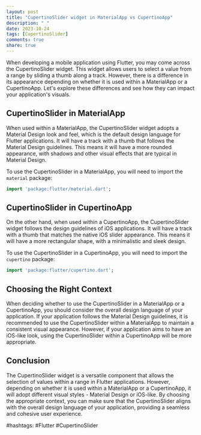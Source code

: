 ```yaml
---
layout: post
title: "CupertinoSlider widget in MaterialApp vs CupertinoApp"
description: " "
date: 2023-10-24
tags: [CupertinoSlider]
comments: true
share: true
---
```


When developing a mobile application using Flutter, you may come across the CupertinoSlider widget. This widget allows users to select a value from a range by sliding a thumb along a track. However, there is a difference in its appearance depending on whether it is used within a MaterialApp or a CupertinoApp. Let's explore these differences and see how they can impact your application's visuals.

## CupertinoSlider in MaterialApp

When used within a MaterialApp, the CupertinoSlider widget adopts a Material Design look and feel, which is the default design language for Flutter applications. It will have a track with a thumb that follows the Material Design guidelines. This means it will have a more rounded appearance, with shadows and other visual effects that are typical in Material Design.

To use the CupertinoSlider in a MaterialApp, you will need to import the `material` package:

```dart
import 'package:flutter/material.dart';
```

## CupertinoSlider in CupertinoApp

On the other hand, when used within a CupertinoApp, the CupertinoSlider widget follows the design guidelines of iOS applications. It will have a track with a thumb that matches the native iOS slider appearance. This means it will have a more rectangular shape, with a minimalistic and sleek design.

To use the CupertinoSlider in a CupertinoApp, you will need to import the `cupertino` package:

```dart
import 'package:flutter/cupertino.dart';
```

## Choosing the Right Context

When deciding whether to use the CupertinoSlider in a MaterialApp or a CupertinoApp, you should consider the overall design language of your application. If your application follows the Material Design guidelines, it is recommended to use the CupertinoSlider within a MaterialApp to maintain a consistent visual appearance. However, if your application aims to have an iOS-like look, using the CupertinoSlider within a CupertinoApp will be more appropriate.

## Conclusion

The CupertinoSlider widget is a versatile component that allows the selection of values within a range in Flutter applications. However, depending on whether it is used within a MaterialApp or a CupertinoApp, it will adopt different visual styles - Material Design or iOS-like. By choosing the appropriate context, you can make sure that the CupertinoSlider aligns with the overall design language of your application, providing a seamless and cohesive user experience.

#hashtags: #Flutter #CupertinoSlider